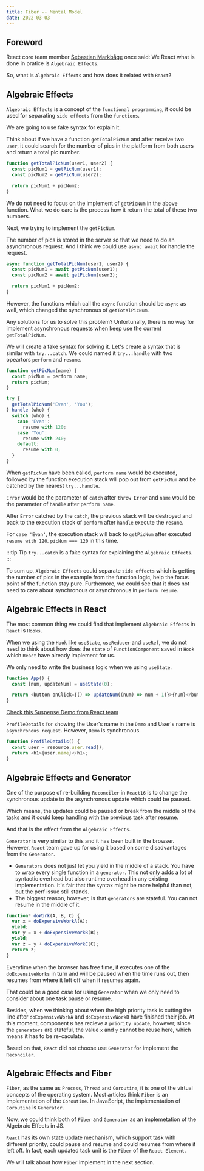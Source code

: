 ```yaml
---
title: Fiber -- Mental Model
date: 2022-03-03
---
```


## Foreword

React core team member [Sebastian Markbåge](https://github.com/sebmarkbage/) once said: We React what is done in pratice is `Algebraic Effects`.

So, what is `Algebraic Effects` and how does it related with `React`?

## Algebraic Effects

`Algebraic Effects` is a concept of the `functional programming`, it could be used for separating `side effects` from the `functions`.

We are going to use fake syntax for explain it.

Think about if we have a function `getTotalPicNum` and after receive two `user`, it could search for the number of pics in the platform from both users and return a total pic number.

```js
function getTotalPicNum(user1, user2) {
  const picNum1 = getPicNum(user1);
  const picNum2 = getPicNum(user2);

  return picNum1 + picNum2;
}
```

We do not need to focus on the implement of `getPicNum` in the above function. What we do care is the process how it return the total of these two numbers.

Next, we trying to implement the `getPicNum`.

The number of pics is stored in the server so that we need to do an asynchronous request. And I think we could use `async await` for handle the request.

```js
async function getTotalPicNum(user1, user2) {
  const picNum1 = await getPicNum(user1);
  const picNum2 = await getPicNum(user2);

  return picNum1 + picNum2;
}
```

However, the functions which call the `async` function should be `async` as well, which changed the synchronous of `getTotalPicNum`.

Any solutions for us to solve this problem? Unfortunally, there is no way for implement asynchronous requests when keep use the current `getTotalPicNum`.

We will create a fake syntax for solving it. Let's create a syntax that is similar with `try...catch`. We could named it `try...handle` with two opeartors `perform` and `resume`.

```js
function getPicNum(name) {
  const picNum = perform name;
  return picNum;
}

try {
  getTotalPicNum('Evan', 'You');
} handle (who) {
  switch (who) {
    case 'Evan':
      resume with 120;
    case 'You':
      resume with 240;
    default:
      resume with 0;
  }
}
```

When `getPicNum` have been called, `perform name` would be executed, followed by the function execution stack will pop out from `getPicNum` and be catched by the nearest `try...handle`.

`Error` would be the parameter of `catch` after `throw Error` and `name` would be the parameter of `handle` after `perform name`.

After `Error` catched by the `catch`, the previous stack will be destroyed and back to the execution stack of `perform` after `handle` execute the `resume`.

For `case 'Evan'`, the execution stack will back to `getPicNum` after executed `resume with 120`. `picNum === 120` in this time.

:::tip Tip
`try...catch` is a fake syntax for explaining the `Algebraic Effects`.
:::

To sum up, `Algebraic Effects` could separate `side effects` which is getting the number of pics in the example from the function logic, help the focus point of the function stay pure. Furthemore, we could see that it does not need to care about synchronous or asynchronous in `perform resume`.

## Algebraic Effects in React

The most common thing we could find that implement `Algebraic Effects` in `React` is `Hooks`.

When we using the `Hook` like `useState`, `useReducer` and `useRef`, we do not need to think about how does the `state` of `FunctionComponent` saved in `Hook` which `React` have already implement for us.

We only need to write the business logic when we using `useState`.

```js
function App() {
  const [num, updateNum] = useState(0);

  return <button onClick={() => updateNum((num) => num + 1)}>{num}</button>;
}
```

[Check this Suspense Demo from React team](https://codesandbox.io/s/frosty-hermann-bztrp?file=/src/index.js:152-160)

`ProfileDetails` for showing the User's name in the `Demo` and User's name is `asynchronous request`. However, `Demo` is synchronous.

```js
function ProfileDetails() {
  const user = resource.user.read();
  return <h1>{user.name}</h1>;
}
```

## Algebraic Effects and Generator

One of the purpose of re-building `Reconciler` in `React16` is to change the synchronous update to the asynchronous update which could be paused.

Which means, the updates could be paused or break from the middle of the tasks and it could keep handling with the previous task after resume.

And that is the effect from the `Algebraic Effects`.

`Generator` is very similar to this and it has been built in the browser. However, `React` team gave up for using it based on some disadvantages from the `Generator`.

- `Generators` does not just let you yield in the middle of a stack. You have to wrap every single function in a `generator`. This not only adds a lot of syntactic overhead but also runtime overhead in any existing implementation. It's fair that the syntax might be more helpful than not, but the perf issue still stands.
- The biggest reason, however, is that `generators` are stateful. You can not resume in the middle of it.

```js
function* doWork(A, B, C) {
  var x = doExpensiveWorkA(A);
  yield;
  var y = x + doExpensiveWorkB(B);
  yield;
  var z = y + doExpensiveWorkC(C);
  return z;
}
```

Everytime when the browser has free time, it executes one of the `doExpensiveWorks` in turn and will be paused when the time runs out, then resumes from where it left off when it resumes again.

That could be a good case for using `Generator` when we only need to consider about one task pause or resume.

Besides, when we thinking about when the high priority task is cutting the line after `doExpensiveWorkA` and `doExpensiveWorkB` have finished their job. At this moment, component `B` has recieve a `priority update`, however, since the `generators` are stateful, the value `x` and `y` cannot be reuse here, which means it has to be re-caculate.

Based on that, `React` did not choose use `Generator` for implement the `Reconciler`.

## Algebraic Effects and Fiber

`Fiber`, as the same as `Process`, `Thread` and `Coroutine`, it is one of the virtual concepts of the operating system. Most articles think `Fiber` is an implementation of the `Coroutine`. In JavaScript, the implementation of `Coroutine` is `Generator`.

Now, we could think both of `Fiber` and `Generator` as an implemetation of the Algebraic Effects in JS.

`React` has its own state update mechanism, which support task with different priority, could pause and resume and could resumes from where it left off. In fact, each updated task unit is the `Fiber` of the `React Element`.

We will talk about how `Fiber` implement in the next section.
